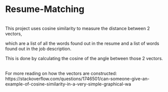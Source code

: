 # Resume-Matching

<br/>
This project uses cosine similarity to measure the distance between 2 vectors,

which are a list of all the words found out in the resume and
a list of words found out in the job description.
<br/>


This is done by calculating the cosine of the angle between those 2 vectors.


<br/>
For more reading on how the vectors are constructed:<br/>
https://stackoverflow.com/questions/1746501/can-someone-give-an-example-of-cosine-similarity-in-a-very-simple-graphical-wa
